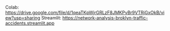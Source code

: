Colab: https://drive.google.com/file/d/1qeaTKpWjrGRLzF8JMKPvBr9VTRjGxOkB/view?usp=sharing
Streamlit: https://network-analysis-broklyn-traffic-accidents.streamlit.app
